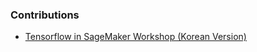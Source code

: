 ### Contributions

- [Tensorflow in SageMaker Workshop (Korean Version)](./tensorflow-in-sagemaker-workshop)
